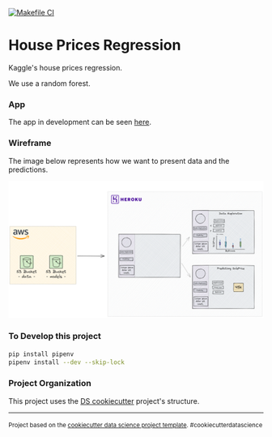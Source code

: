 [![Makefile CI](https://github.com/guyrux/house_prices_regression/actions/workflows/makefile.yml/badge.svg)](https://github.com/guyrux/house_prices_regression/actions/workflows/makefile.yml)
# House Prices Regression

Kaggle's house prices regression.

We use a random forest. 

### App

The app in development can be seen [here](https://house-prediction-porquito.herokuapp.com/).
### Wireframe

The image below represents how we want to present data and the predictions.

![](./references/wireframe.png)

### To Develop this project

```bash
pip install pipenv
pipenv install --dev --skip-lock
```

### Project Organization

This project uses the [DS cookiecutter](https://drivendata.github.io/cookiecutter-data-science/) project's structure.

---

<p><small>Project based on the <a target="_blank" href="https://drivendata.github.io/cookiecutter-data-science/">cookiecutter data science project template</a>. #cookiecutterdatascience</small></p>
